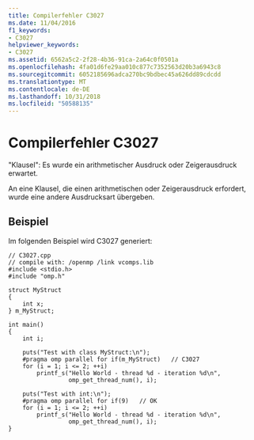 ```yaml
---
title: Compilerfehler C3027
ms.date: 11/04/2016
f1_keywords:
- C3027
helpviewer_keywords:
- C3027
ms.assetid: 6562a5c2-2f28-4b36-91ca-2a64c0f0501a
ms.openlocfilehash: 4fa01d6fe29aa010c877c7352563d20b3a6943c8
ms.sourcegitcommit: 6052185696adca270bc9bdbec45a626dd89cdcdd
ms.translationtype: MT
ms.contentlocale: de-DE
ms.lasthandoff: 10/31/2018
ms.locfileid: "50588135"
---
```

# <a name="compiler-error-c3027"></a>Compilerfehler C3027

"Klausel": Es wurde ein arithmetischer Ausdruck oder Zeigerausdruck erwartet.

An eine Klausel, die einen arithmetischen oder Zeigerausdruck erfordert, wurde eine andere Ausdrucksart übergeben.

## <a name="example"></a>Beispiel

Im folgenden Beispiel wird C3027 generiert:

```
// C3027.cpp
// compile with: /openmp /link vcomps.lib
#include <stdio.h>
#include "omp.h"

struct MyStruct
{
    int x;
} m_MyStruct;

int main()
{
    int i;

    puts("Test with class MyStruct:\n");
    #pragma omp parallel for if(m_MyStruct)   // C3027
    for (i = 1; i <= 2; ++i)
        printf_s("Hello World - thread %d - iteration %d\n",
                 omp_get_thread_num(), i);

    puts("Test with int:\n");
    #pragma omp parallel for if(9)   // OK
    for (i = 1; i <= 2; ++i)
        printf_s("Hello World - thread %d - iteration %d\n",
                 omp_get_thread_num(), i);
}
```